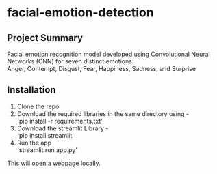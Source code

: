 # facial-emotion-detection

## Project Summary
Facial emotion recognition model developed using Convolutional Neural Networks (CNN) for seven distinct emotions: <br>
Anger, Contempt, Disgust, Fear, Happiness, Sadness, and Surprise

## Installation

1. Clone the repo 
2. Download the required libraries in the same directory using - <br>
'pip install -r requirements.txt'
3. Download the streamlit Library - <br>
'pip install streamlit'
4. Run the app <br>
'streamlit run app.py'

This will open a webpage locally.
